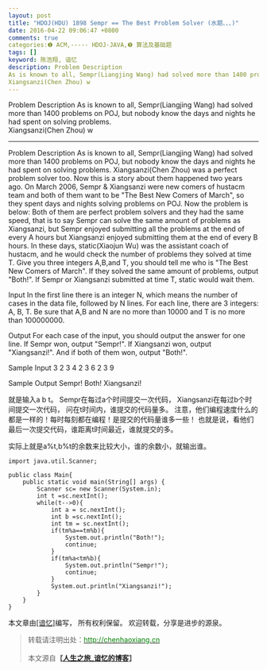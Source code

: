 ```yaml
---
layout: post
title: "HDOJ(HDU) 1898 Sempr == The Best Problem Solver (水题、、、)"
date: 2016-04-22 09:06:47 +0800
comments: true
categories:❶ ACM,----- HDOJ-JAVA,❺ 算法及基础题
tags: []
keyword: 陈浩翔, 谙忆
description: Problem Description 
As is known to all, Sempr(Liangjing Wang) had solved more than 1400 problems on POJ, but nobody know the days and nights he had spent on solving problems.  
Xiangsanzi(Chen Zhou) w 
---
```



Problem Description 
As is known to all, Sempr(Liangjing Wang) had solved more than 1400 problems on POJ, but nobody know the days and nights he had spent on solving problems.  
Xiangsanzi(Chen Zhou) w
<!-- more -->
----------

Problem Description
As is known to all, Sempr(Liangjing Wang) had solved more than 1400 problems on POJ, but nobody know the days and nights he had spent on solving problems. 
Xiangsanzi(Chen Zhou) was a perfect problem solver too. Now this is a story about them happened two years ago. 
On March 2006, Sempr & Xiangsanzi were new comers of hustacm team and both of them want to be "The Best New Comers of March", so they spent days and nights solving problems on POJ. 
Now the problem is below: Both of them are perfect problem solvers and they had the same speed, that is to say Sempr can solve the same amount of problems as Xiangsanzi, but Sempr enjoyed submitting all the problems at the end of every A hours but Xiangsanzi enjoyed submitting them at the end of every B hours. In these days, static(Xiaojun Wu) was the assistant coach of hustacm, and he would check the number of problems they solved at time T. Give you three integers A,B,and T, you should tell me who is "The Best New Comers of March". If they solved the same amount of problems, output "Both!". If Sempr or Xiangsanzi submitted at time T, static would wait them. 

 

Input
In the first line there is an integer N, which means the number of cases in the data file, followed by N lines. 
For each line, there are 3 integers: A, B, T. 
Be sure that A,B and N are no more than 10000 and T is no more than 100000000. 

 

Output
For each case of the input, you should output the answer for one line. If Sempr won, output "Sempr!". If Xiangsanzi won, output "Xiangsanzi!". And if both of them won, output "Both!". 

 

Sample Input
3
2 3 4
2 3 6
2 3 9
 

Sample Output
Sempr!
Both!
Xiangsanzi!


就是输入a b t。
Sempr在每过a个时间提交一次代码，
Xiangsanzi在每过b个时间提交一次代码，
问在t时间内，谁提交的代码量多。
注意，他们编程速度什么的都是一样的！每时每刻都在编程！是提交的代码量谁多一些！
也就是说，看他们最后一次提交代码，谁距离t时间最近，谁就提交的多。

实际上就是a%t,b%t的余数来比较大小，谁的余数小，就输出谁。


```
import java.util.Scanner;

public class Main{
	public static void main(String[] args) {
		Scanner sc= new Scanner(System.in);
		int t =sc.nextInt();
		while(t-->0){
			int a = sc.nextInt();
			int b =sc.nextInt();
			int tm = sc.nextInt();
			if(tm%a==tm%b){
				System.out.println("Both!");
				continue;
			}
			if(tm%a<tm%b){
				System.out.println("Sempr!");
				continue;
			}
			System.out.println("Xiangsanzi!");
		}
	}
}

```

本文章由<a href="http://chenhaoxiang.cn/">[谙忆]</a>编写， 所有权利保留。 
欢迎转载，分享是进步的源泉。
<blockquote cite='陈浩翔'>
<p background-color='#D3D3D3'>转载请注明出处：<a href='http://chenhaoxiang.cn'><font color="green">http://chenhaoxiang.cn</font></a><br><br>
本文源自<strong>【<a href='http://chenhaoxiang.cn' target='_blank'>人生之旅_谙忆的博客</a>】</strong></p>
</blockquote>
